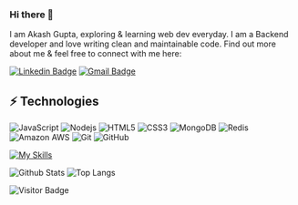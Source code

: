 ### Hi there 👋


I am Akash Gupta, exploring & learning web dev everyday. I am a Backend developer and love writing clean and maintainable code. Find out more about me & feel free to connect with me here:

[![Linkedin Badge](https://img.shields.io/badge/-akashgupta42-blue?style=flat-square&logo=Linkedin&logoColor=white&link=www.linkedin.com/in/akashgupta42)](www.linkedin.com/in/akashgupta42)
[![Gmail Badge](https://img.shields.io/badge/-aakkash15r@gmail.com-c14438?style=flat-square&logo=Gmail&logoColor=white&link=mailto:aakkash15r@gmail.com)](mailto:aakkash15r@gmail.com)



## ⚡ Technologies

![JavaScript](https://img.shields.io/badge/-JavaScript-black?style=flat-square&logo=javascript)
![Nodejs](https://img.shields.io/badge/-Nodejs-black?style=flat-square&logo=Node.js)
![HTML5](https://img.shields.io/badge/-HTML5-E34F26?style=flat-square&logo=html5&logoColor=white)
![CSS3](https://img.shields.io/badge/-CSS3-1572B6?style=flat-square&logo=css3)
![MongoDB](https://img.shields.io/badge/-MongoDB-black?style=flat-square&logo=mongodb)
![Redis](https://img.shields.io/badge/-Redis-black?style=flat-square&logo=Redis)
![Amazon AWS](https://img.shields.io/badge/Amazon%20AWS-232F3E?style=flat-square&logo=amazon-aws)
![Git](https://img.shields.io/badge/-Git-black?style=flat-square&logo=git)
![GitHub](https://img.shields.io/badge/-GitHub-181717?style=flat-square&logo=github)


[![My Skills](https://skillicons.dev/icons?i=nodejs,express,git,github,redis,html,css,js,vscode)](https://skillicons.dev)




![Github Stats](https://github-readme-stats.vercel.app/api?username=akashGg99&count_private=true&show_icons=true&include_all_commits=true)
![Top Langs](https://github-readme-stats.vercel.app/api/top-langs/?username=akashGg99&hide=TeX&layout=compact)

![Visitor Badge](https://visitor-badge.laobi.icu/badge?page_id=akashGg99.akashGg99)
















<!--
**akashGg99/akashGg99** is a ✨ _special_ ✨ repository because its `README.md` (this file) appears on your GitHub profile.

Here are some ideas to get you started:

- 🔭 I’m currently working on ...
- 🌱 I’m currently learning ...
- 👯 I’m looking to collaborate on ...
- 🤔 I’m looking for help with ...
- 💬 Ask me about ...
- 📫 How to reach me: ...
- 😄 Pronouns: ...
- ⚡ Fun fact: ...
-->
